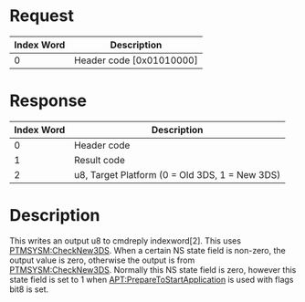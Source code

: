 # Request

| Index Word | Description                |
|------------|----------------------------|
| 0          | Header code \[0x01010000\] |

# Response

| Index Word | Description                                    |
|------------|------------------------------------------------|
| 0          | Header code                                    |
| 1          | Result code                                    |
| 2          | u8, Target Platform (0 = Old 3DS, 1 = New 3DS) |

# Description

This writes an output u8 to cmdreply indexword\[2\]. This uses
[PTMSYSM:CheckNew3DS](PTMSYSM:CheckNew3DS "wikilink"). When a certain NS
state field is non-zero, the output value is zero, otherwise the output
is from [PTMSYSM:CheckNew3DS](PTMSYSM:CheckNew3DS "wikilink"). Normally
this NS state field is zero, however this state field is set to 1 when
[<APT:PrepareToStartApplication>](APT:PrepareToStartApplication "wikilink")
is used with flags bit8 is set.